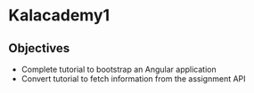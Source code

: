 # Kalacademy1

## Objectives
- Complete tutorial to bootstrap an Angular   application
- Convert tutorial to fetch information from the assignment  API